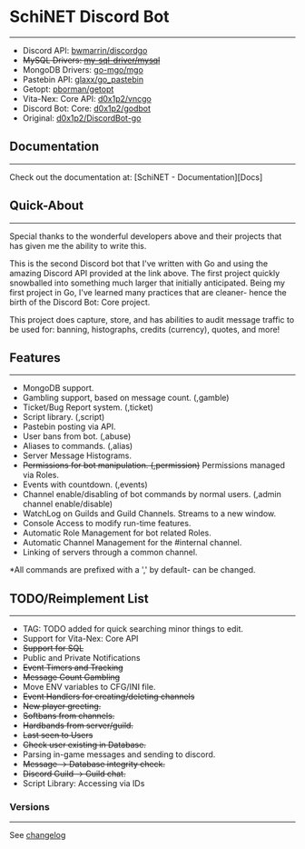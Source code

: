 # SchiNET Discord Bot

---

+ Discord API: [bwmarrin/discordgo](https://github.com/bwmarrin/discordgo)
+ ~~MySQL Drivers: [my-sql-driver/mysql](https://github.com/go-sql-driver/mysql)~~
+ MongoDB Drivers: [go-mgo/mgo](https://github.com/go-mgo/mgo)
+ Pastebin API: [glaxx/go_pastebin](https://github.com/glaxx/go_pastebin)
+ Getopt: [pborman/getopt](https://github.com/pborman/getopt)
+ Vita-Nex: Core API: [d0x1p2/vncgo](https://github.com/d0x1p2/vncgo)
+ Discord Bot: Core: [d0x1p2/godbot](https://github.com/d0x1p2/godbot)
+ Original: [d0x1p2/DiscordBot-go](https://github.com/d0x1p2/DiscordBot-go)

## Documentation

---

Check out the documentation at: [SchiNET - Documentation][Docs]

## Quick-About

---

Special thanks to the wonderful developers above and their projects that has given me the ability to write this.

This is the second Discord bot that I've written with Go and using the amazing Discord API provided at the link above. The first project quickly snowballed into something much larger that initially anticipated. Being my first project in Go, I've learned many practices that are cleaner- hence the birth of the Discord Bot: Core project.

This project does capture, store, and has abilities to audit message traffic to be used for: banning, histographs, credits (currency), quotes, and more!

## Features

---

+ MongoDB support.
+ Gambling support, based on message count. (,gamble)
+ Ticket/Bug Report system. (,ticket)
+ Script library. (,script)
+ Pastebin posting via API.
+ User bans from bot. (,abuse)
+ Aliases to commands. (,alias)
+ Server Message Histograms.
+ ~~Permissions for bot manipulation. (,permission)~~ Permissions managed via Roles.
+ Events with countdown. (,events)
+ Channel enable/disabling of bot commands by normal users. (,admin channel enable/disable)
+ WatchLog on Guilds and Guild Channels. Streams to a new window.
+ Console Access to modify run-time features.
+ Automatic Role Management for bot related Roles.
+ Automatic Channel Management for the #internal channel.
+ Linking of servers through a common channel.

*All commands are prefixed with a ',' by default- can be changed.

## TODO/Reimplement List

---

+ TAG: TODO added for quick searching minor things to edit.
+ Support for Vita-Nex: Core API
+ ~~Support for SQL~~
+ Public and Private Notifications
+ ~~Event Timers and Tracking~~
+ ~~Message Count Gambling~~
+ Move ENV variables to CFG/INI file.
+ ~~Event Handlers for creating/deleting channels~~
+ ~~New player greeting.~~
+ ~~Softbans from channels.~~
+ ~~Hardbands from server/guild.~~
+ ~~Last seen to Users~~
+ ~~Check user existing in Database.~~
+ Parsing in-game messages and sending to discord.
+ ~~Message -> Database integrity check.~~
+ ~~Discord Guild -> Guild chat.~~
+ Script Library: Accessing via IDs

### Versions

---

See [changelog](https://github.com/d0x1p2/SchiNET/blob/master/changelog)

[Doc]: <https://github.com/d0x1p2/SchiNET/docs/Main.md>